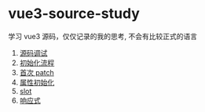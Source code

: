 # vue3-source-study

学习 vue3 源码，仅仅记录的我的思考, 不会有比较正式的语言

1. [源码调试](https://github.com/qinran0423/vue3-source-study/blob/main/doc/%E6%BA%90%E7%A0%81%E8%B0%83%E8%AF%95.md)
2. [初始化流程](https://github.com/qinran0423/vue3-source-study/blob/main/doc/%E5%88%9D%E5%A7%8B%E5%8C%96%E6%B5%81%E7%A8%8B.md)
3. [首次 patch](https://github.com/qinran0423/vue3-source-study/blob/main/doc/%E9%A6%96%E6%AC%A1patch.md)
3. [属性初始化](https://github.com/qinran0423/vue3-source-study/blob/main/doc/%E5%B1%9E%E6%80%A7%E5%88%9D%E5%A7%8B%E5%8C%96.md)
3. [slot](https://github.com/qinran0423/vue3-source-study/blob/main/doc/slot.md)
3. [响应式]()
